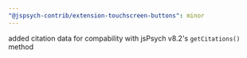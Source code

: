 ```yaml
---
"@jspsych-contrib/extension-touchscreen-buttons": minor
---
```


added citation data for compability with jsPsych v8.2's `getCitations()` method
